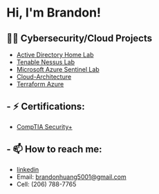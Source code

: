 <h1>Hi, I'm Brandon! </h1>

<h2>👨‍💻 Cybersecurity/Cloud Projects</h2>


  - [Active Directory Home Lab](https://github.com/BHuang98/Active-Directory-Home-Lab)
  - [Tenable Nessus Lab](https://github.com/BHuang98/Tenable-Nessus-Lab)
  - [Microsoft Azure Sentinel Lab](https://github.com/BHuang98/Microsoft-Azure-Sentinel-Lab)
  - [Cloud-Architecture](https://github.com/BHuang98/Cloud-Architecture)
  - [Terraform Azure](https://github.com/BHuang98/Terraform-Azure)


<h2>- ⚡ Certifications:</h2>

 - [CompTIA Security+](https://github.com/BHuang98/BHuang98/blob/main/CompTIA%20Security%2B%20ce%20certificate.pdf)
  


<h2>- 📫 How to reach me:</h2>




  - [linkedin](https://linkedin.com/in/b-huang98)
  - Email: brandonhuang5001@gmail.com
  - Cell: (206) 788-7765
<!--
**BHuang98/BHuang98** is a ✨ _special_ ✨ repository because its `README.md` (this file) appears on your GitHub profile.

Here are some ideas to get you started:

- 🔭 I’m currently working on ...
- 🌱 I’m currently learning ...
- 👯 I’m looking to collaborate on ...
- 🤔 I’m looking for help with ...
- 💬 Ask me about ...
- 📫 How to reach me: ...
- 😄 Pronouns: ...
- ⚡ Fun fact: ...
-->
